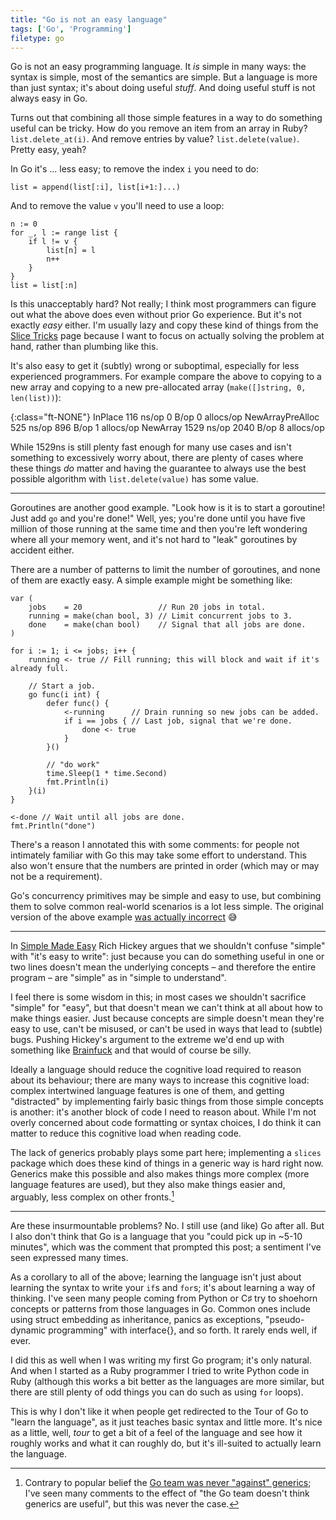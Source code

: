 ```yaml
---
title: "Go is not an easy language"
tags: ['Go', 'Programming']
filetype: go
---
```


Go is not an easy programming language. It *is* simple in many ways: the syntax
is simple, most of the semantics are simple. But a language is more than just
syntax; it's about doing useful *stuff*. And doing useful stuff is not always
easy in Go.

Turns out that combining all those simple features in a way to do something
useful can be tricky. How do you remove an item from an array in Ruby?
`list.delete_at(i)`. And remove entries by value? `list.delete(value)`. Pretty
easy, yeah?

In Go it's ... less easy; to remove the index `i` you need to do:

    list = append(list[:i], list[i+1:]...)

And to remove the value `v` you'll need to use a loop:

    n := 0
    for _, l := range list {
        if l != v {
            list[n] = l
            n++
        }
    }
    list = list[:n]

Is this unacceptably hard? Not really; I think most programmers can figure out
what the above does even without prior Go experience. But it's not exactly
*easy* either. I'm usually lazy and copy these kind of things from the [Slice
Tricks][slice] page because I want to focus on actually solving the problem at
hand, rather than plumbing like this.

It's also easy to get it (subtly) wrong or suboptimal, especially for less
experienced programmers. For example compare the above to copying to a new array
and copying to a new pre-allocated array (`make([]string, 0, len(list))`):

{:class="ft-NONE"}
    InPlace             116 ns/op      0 B/op   0 allocs/op
    NewArrayPreAlloc    525 ns/op    896 B/op   1 allocs/op
    NewArray           1529 ns/op   2040 B/op   8 allocs/op

While 1529ns is still plenty fast enough for many use cases and isn't something
to excessively worry about, there are plenty of cases where these things *do*
matter and having the guarantee to always use the best possible algorithm with
`list.delete(value)` has some value.

[slice]: https://github.com/golang/go/wiki/SliceTricks

---

Goroutines are another good example. "Look how is it is to start a goroutine!
Just add `go` and you're done!" Well, yes; you're done until you have five
million of those running at the same time and then you're left wondering where
all your memory went, and it's not hard to "leak" goroutines by accident either.

There are a number of patterns to limit the number of goroutines, and none of
them are exactly easy. A simple example might be something like:

	var (
		jobs    = 20                 // Run 20 jobs in total.
		running = make(chan bool, 3) // Limit concurrent jobs to 3.
		done    = make(chan bool)    // Signal that all jobs are done.
	)

	for i := 1; i <= jobs; i++ {
		running <- true // Fill running; this will block and wait if it's already full.

		// Start a job.
		go func(i int) {
			defer func() {
				<-running      // Drain running so new jobs can be added.
				if i == jobs { // Last job, signal that we're done.
					done <- true
				}
			}()

			// "do work"
			time.Sleep(1 * time.Second)
			fmt.Println(i)
		}(i)
	}

	<-done // Wait until all jobs are done.
	fmt.Println("done")

There's a reason I annotated this with some comments: for people not intimately
familiar with Go this may take some effort to understand. This also won't ensure
that the numbers are printed in order (which may or may not be a requirement).

Go's concurrency primitives may be simple and easy to use, but combining them to
solve common real-world scenarios is a lot less simple. The original version of
the above example [was actually incorrect][l] 😅

[l]: https://lobste.rs/s/ee6nsc/go_is_not_easy_language#c_gdnw5e

---

In [Simple Made Easy][se] Rich Hickey argues that we shouldn't confuse "simple"
with "it's easy to write": just because you can do something useful in one or
two lines doesn't mean the underlying concepts – and therefore the entire
program – are "simple" as in "simple to understand".

I feel there is some wisdom in this; in most cases we shouldn't sacrifice
"simple" for "easy", but that doesn't mean we can't think at all about how to
make things easier. Just because concepts are simple doesn't mean they're easy
to use, can't be misused, or can't be used in ways that lead to (subtle) bugs.
Pushing Hickey's argument to the extreme we'd end up with something like
[Brainfuck][bf] and that would of course be silly.

Ideally a language should reduce the cognitive load required to reason about its
behaviour; there are many ways to increase this cognitive load: complex
intertwined language features is one of them, and getting "distracted" by
implementing fairly basic things from those simple concepts is another: it's
another block of code I need to reason about. While I'm not overly concerned
about code formatting or syntax choices, I do think it can matter to reduce this
cognitive load when reading code.

The lack of generics probably plays some part here; implementing a `slices`
package which does these kind of things in a generic way is hard right now.
Generics make this possible and also makes things more complex (more language
features are used), but they also make things easier and, arguably, less complex
on other fronts.[^g]

[^g]: Contrary to popular belief the [Go team was never "against" generics][gen];
      I've seen many comments to the effect of "the Go team doesn't think
      generics are useful", but this was never the case.

[se]: https://www.infoq.com/presentations/Simple-Made-Easy/
[bf]: https://en.wikipedia.org/wiki/Brainfuck
[gen]: https://research.swtch.com/generic

---

Are these insurmountable problems? No. I still use (and like) Go after all. But
I also don't think that Go is a language that you "could pick up in ~5-10
minutes", which was the comment that prompted this post; a sentiment I've seen
expressed many times. 

As a corollary to all of the above; learning the language isn't just about
learning the syntax to write your `if`s and `for`s; it's about learning a way of
thinking. I've seen many people coming from Python or C♯ try to shoehorn
concepts or patterns from those languages in Go. Common ones include using
struct embedding as inheritance, panics as exceptions, "pseudo-dynamic
programming" with interface{}, and so forth. It rarely ends well, if ever.

I did this as well when I was writing my first Go program; it's only natural.
And when I started as a Ruby programmer I tried to write Python code in Ruby
(although this works a bit better as the languages are more similar, but there
are still plenty of odd things you can do such as using `for` loops).

This is why I don't like it when people get redirected to the Tour of Go to
"learn the language", as it just teaches basic syntax and little more. It's nice
as a little, well, *tour* to get a bit of a feel of the language and see how it
roughly works and what it can roughly do, but it's ill-suited to actually learn
the language.

